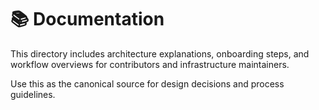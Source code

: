 # 📚 Documentation

This directory includes architecture explanations, onboarding steps, and workflow overviews for contributors and infrastructure maintainers.

Use this as the canonical source for design decisions and process guidelines.